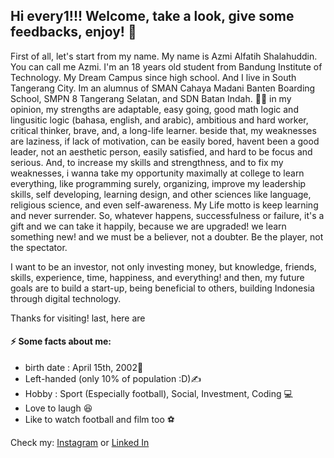 ## Hi every1!!! Welcome, take a look, give some feedbacks, enjoy! 👋

First of all, let's start from my name. My name is Azmi Alfatih Shalahuddin. You can call me Azmi.
I'm an 18 years old student from Bandung Institute of Technology. My Dream Campus since high school. And I live in South Tangerang City.
Im an alumnus of SMAN Cahaya Madani Banten Boarding School, SMPN 8 Tangerang Selatan, and SDN Batan Indah. 👨‍🎓
in my opinion, my strengths  are adaptable, easy going, good math logic and lingusitic logic (bahasa, english, and arabic), ambitious and hard worker, critical thinker, brave, and, a long-life learner.
beside that, my weaknesses are laziness, if lack of motivation, can be easily bored, havent been a good leader, not an aesthetic person, easily satisfied, and hard to be focus and serious.
And, to increase my skills and strengthness, and to fix my weaknesses, i wanna take my opportunity maximally at college to learn everything, like programming surely, organizing, improve my leadership skills, self developing, learning design, and other sciences like language, religious science, and even self-awareness.
My Life motto is keep learning and never surrender. So, whatever happens, successfulness or failure, it's a gift and we can take it happily, because we are upgraded! we learn something new! and we must be a believer, not a doubter. Be the player, not the spectator. 

I want to be an investor, not only investing money, but knowledge, friends, skills, experience, time, happiness, and everything! and then, my future goals are to build a start-up, being beneficial to others, building Indonesia through digital technology. 

Thanks for visiting! 
last, here are
#### ⚡ Some facts about me:
- birth date : April 15th, 2002🎈
- Left-handed (only 10% of population :D)✍
- Hobby : Sport (Especially football), Social, Investment, Coding 💻 
- Love to laugh 😆
- Like to watch football and film too ⚽

Check my:
<a href="https://www.instagram.com/aalfats/">Instagram</a> or
<a href="https://https://www.linkedin.com/in/azmi-shalahuddin-257178182/">Linked In</a>




